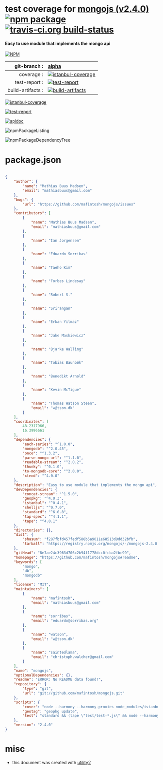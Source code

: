 # test coverage for  [mongojs (v2.4.0)](https://github.com/mafintosh/mongojs#readme)  [![npm package](https://img.shields.io/npm/v/npmtest-mongojs.svg?style=flat-square)](https://www.npmjs.org/package/npmtest-mongojs) [![travis-ci.org build-status](https://api.travis-ci.org/npmtest/node-npmtest-mongojs.svg)](https://travis-ci.org/npmtest/node-npmtest-mongojs)
#### Easy to use module that implements the mongo api

[![NPM](https://nodei.co/npm/mongojs.png?downloads=true)](https://www.npmjs.com/package/mongojs)

| git-branch : | [alpha](https://github.com/npmtest/node-npmtest-mongojs/tree/alpha)|
|--:|:--|
| coverage : | [![istanbul-coverage](https://npmtest.github.io/node-npmtest-mongojs/build/coverage.badge.svg)](https://npmtest.github.io/node-npmtest-mongojs/build/coverage.html/index.html)|
| test-report : | [![test-report](https://npmtest.github.io/node-npmtest-mongojs/build/test-report.badge.svg)](https://npmtest.github.io/node-npmtest-mongojs/build/test-report.html)|
| build-artifacts : | [![build-artifacts](https://npmtest.github.io/node-npmtest-mongojs/glyphicons_144_folder_open.png)](https://github.com/npmtest/node-npmtest-mongojs/tree/gh-pages/build)|

[![istanbul-coverage](https://npmtest.github.io/node-npmtest-mongojs/build/screenCapture.buildCustomOrg.browser.coverage.html.png)](https://npmtest.github.io/node-npmtest-mongojs/build/coverage.html/index.html)

[![test-report](https://npmtest.github.io/node-npmtest-mongojs/build/screenCapture.buildCustomOrg.browser.%252Fhome%252Ftravis%252Fbuild%252Fnpmtest%252Fnode-npmtest-mongojs%252Ftmp%252Fbuild%252Ftest-report.html.png)](https://npmtest.github.io/node-npmtest-mongojs/build/test-report.html)

[![apidoc](https://npmdoc.github.io/node-npmdoc-mongojs/build/screenCapture.buildApidoc.browser.%252Fhome%252Ftravis%252Fbuild%252Fnpmdoc%252Fnode-npmdoc-mongojs%252Ftmp%252Fbuild%252Fapidoc.html.png)](https://npmdoc.github.io/node-npmdoc-mongojs/build/apidoc.html)

![npmPackageListing](https://npmtest.github.io/node-npmtest-mongojs/build/screenCapture.npmPackageListing.svg)

![npmPackageDependencyTree](https://npmtest.github.io/node-npmtest-mongojs/build/screenCapture.npmPackageDependencyTree.svg)



# package.json

```json

{
    "author": {
        "name": "Mathias Buus Madsen",
        "email": "mathiasbuus@gmail.com"
    },
    "bugs": {
        "url": "https://github.com/mafintosh/mongojs/issues"
    },
    "contributors": [
        {
            "name": "Mathias Buus Madsen",
            "email": "mathiasbuus@gmail.com"
        },
        {
            "name": "Ian Jorgensen"
        },
        {
            "name": "Eduardo Sorribas"
        },
        {
            "name": "Taeho Kim"
        },
        {
            "name": "Forbes Lindesay"
        },
        {
            "name": "Robert S."
        },
        {
            "name": "Srirangan"
        },
        {
            "name": "Erkan Yilmaz"
        },
        {
            "name": "Jake Maskiewicz"
        },
        {
            "name": "Bjarke Walling"
        },
        {
            "name": "Tobias Baunbæk"
        },
        {
            "name": "Benedikt Arnold"
        },
        {
            "name": "Kevin McTigue"
        },
        {
            "name": "Thomas Watson Steen",
            "email": "w@tson.dk"
        }
    ],
    "coordinates": [
        48.2317966,
        16.3996661
    ],
    "dependencies": {
        "each-series": "^1.0.0",
        "mongodb": "^2.0.45",
        "once": "^1.3.2",
        "parse-mongo-url": "^1.1.0",
        "readable-stream": "^2.0.2",
        "thunky": "^0.1.0",
        "to-mongodb-core": "^2.0.0",
        "xtend": "^4.0.0"
    },
    "description": "Easy to use module that implements the mongo api",
    "devDependencies": {
        "concat-stream": "^1.5.0",
        "geopkg": "^4.0.3",
        "istanbul": "^0.4.1",
        "shelljs": "^0.7.0",
        "standard": "^6.0.8",
        "tap-spec": "^4.1.1",
        "tape": "^4.0.1"
    },
    "directories": {},
    "dist": {
        "shasum": "f287fbfd457fedf588b5a9011e68513d9dd32bfb",
        "tarball": "https://registry.npmjs.org/mongojs/-/mongojs-2.4.0.tgz"
    },
    "gitHead": "8e7ae24c3963d706c2b94f1778dcc0fcba2fbc99",
    "homepage": "https://github.com/mafintosh/mongojs#readme",
    "keywords": [
        "mongo",
        "db",
        "mongodb"
    ],
    "license": "MIT",
    "maintainers": [
        {
            "name": "mafintosh",
            "email": "mathiasbuus@gmail.com"
        },
        {
            "name": "sorribas",
            "email": "eduardo@sorribas.org"
        },
        {
            "name": "watson",
            "email": "w@tson.dk"
        },
        {
            "name": "saintedlama",
            "email": "christoph.walcher@gmail.com"
        }
    ],
    "name": "mongojs",
    "optionalDependencies": {},
    "readme": "ERROR: No README data found!",
    "repository": {
        "type": "git",
        "url": "git://github.com/mafintosh/mongojs.git"
    },
    "scripts": {
        "cover": "node --harmony --harmony-proxies node_modules/istanbul/lib/cli.js cover node_modules/tape/bin/tape \"test/test-*.js\" --report html",
        "geotag": "geopkg update",
        "test": "standard && (tape \"test/test-*.js\" && node --harmony --harmony-proxies node_modules/tape/bin/tape \"test/test-*.js\") | tap-spec"
    },
    "version": "2.4.0"
}
```



# misc
- this document was created with [utility2](https://github.com/kaizhu256/node-utility2)
